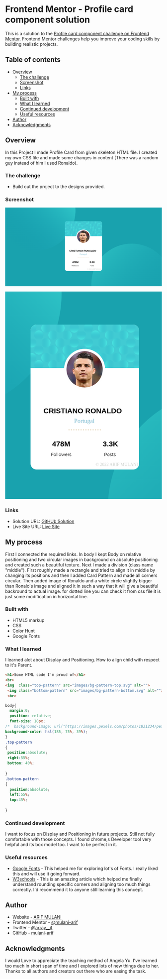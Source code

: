 # Frontend Mentor - Profile card component solution

This is a solution to the [Profile card component challenge on Frontend Mentor](https://www.frontendmentor.io/challenges/profile-card-component-cfArpWshJ). Frontend Mentor challenges help you improve your coding skills by building realistic projects.

## Table of contents

- [Overview](#overview)
  - [The challenge](#the-challenge)
  - [Screenshot](#screenshot)
  - [Links](#links)
- [My process](#my-process)
  - [Built with](#built-with)
  - [What I learned](#what-i-learned)
  - [Continued development](#continued-development)
  - [Useful resources](#useful-resources)
- [Author](#author)
- [Acknowledgments](#acknowledgments)


## Overview

In this Project I made Profile Card from given skeleton HTML file. I created my own CSS file and made some changes in content (There was a random guy instead of him I used Ronaldo).

### The challenge

- Build out the project to the designs provided.

### Screenshot

![](images/profile-card-ss.png)

![](images/profile-card-ss1.png)

### Links

- Solution URL: [GitHUb Solution](https://your-solution-url.com)
- Live Site URL: [Live Site](https://your-live-site-url.com)

## My process

First I connected the required links. In body I kept Body on relative positioning and two circular images in background on absolute positioning and created such a beautiful texture. Next I made a division (class name "middle"). First roughly made a rectangle and tried to align it in middle by changing its positions and then I added Card Pattern and made all corners circular. Then added image of Ronaldo and a white circle slightly bigger than Ronalo's image and aligned it in such a way that it will give a beautiful backround to actual image.
   for dotted line you can check it from css file it is just some modification in horizontal line.

### Built with

- HTML5 markup
- CSS
- Color Hunt
- Google Fonts

### What I learned

I learned alot about Display and Positioning. How to align child with respect to it's Parent.

```html
<h1>Some HTML code I'm proud of</h1>
<br>
<img  class="top-pattern" src="images/bg-pattern-top.svg" alt="">
 <img class="bottom-pattern" src="images/bg-pattern-bottom.svg" alt="">
 <br>
```
```css
body{
  margin:0;
  position: relative;
  font-size: 18px;
/*  background-image: url("https://images.pexels.com/photos/1831234/pexels-photo-1831234.jpeg?cs=srgb&dl=pexels-madison-inouye-1831234.jpg&fm=jpg");*/
background-color: hsl(185, 75%, 39%);
}
.top-pattern
{
 position:absolute;
 right:55%;
 bottom: 40%;

}
.bottom-pattern
{
  position:absolute;
  left:55%;
  top:45%;

}
```

### Continued development

I want to focus on Display and Positioning in future projects. Still not fully comfortable with those concepts. I found chrome,s Developer tool very helpful and its box model too.
I want to be perfect in it.


### Useful resources

- [Google Fonts](https://fonts.google.com/) - This helped me for exploring lot's of Fonts. I really liked this and will use it going forward.
- [W3schools](https://www.w3schools.com/css/) - This is an amazing article which helped me finally understand rounding specific corners and aligning too much things correctly. I'd recommend it to anyone still learning this concept.

## Author

- Website - [ARIF MULANI](https://www.your-site.com)
- Frontend Mentor - [@mulani-arif](https://www.frontendmentor.io/profile/mulani-arif)
- Twitter - [@array__if](https://www.twitter.com/array__if)
- GitHub - [mulani-arif](https://github.com/mulani-arif)

## Acknowledgments

I would Love to appreciate the teaching method of Angela Yu. I've learned too much in short span of time and I explored lots of new things due to her. Thanks to all authors and creators out there who are easing the task.
